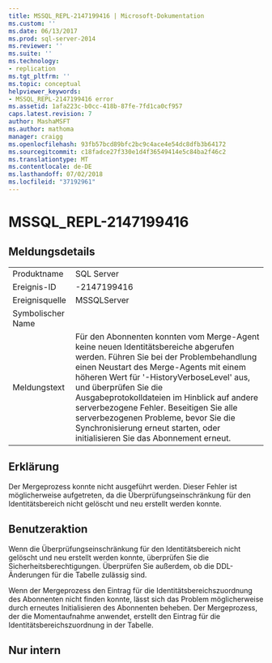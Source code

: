 ```yaml
---
title: MSSQL_REPL-2147199416 | Microsoft-Dokumentation
ms.custom: ''
ms.date: 06/13/2017
ms.prod: sql-server-2014
ms.reviewer: ''
ms.suite: ''
ms.technology:
- replication
ms.tgt_pltfrm: ''
ms.topic: conceptual
helpviewer_keywords:
- MSSQL_REPL-2147199416 error
ms.assetid: 1afa223c-b0cc-418b-87fe-7fd1ca0cf957
caps.latest.revision: 7
author: MashaMSFT
ms.author: mathoma
manager: craigg
ms.openlocfilehash: 93fb57bcd89bfc2bc9c4ace4e54dc8dfb3b64172
ms.sourcegitcommit: c18fadce27f330e1d4f36549414e5c84ba2f46c2
ms.translationtype: MT
ms.contentlocale: de-DE
ms.lasthandoff: 07/02/2018
ms.locfileid: "37192961"
---
```

# <a name="mssqlrepl-2147199416"></a>MSSQL_REPL-2147199416
    
## <a name="message-details"></a>Meldungsdetails  
  
|||  
|-|-|  
|Produktname|SQL Server|  
|Ereignis-ID|-2147199416|  
|Ereignisquelle|MSSQLServer|  
|Symbolischer Name||  
|Meldungstext|Für den Abonnenten konnten vom Merge-Agent keine neuen Identitätsbereiche abgerufen werden. Führen Sie bei der Problembehandlung einen Neustart des Merge-Agents mit einem höheren Wert für '-HistoryVerboseLevel' aus, und überprüfen Sie die Ausgabeprotokolldateien im Hinblick auf andere serverbezogene Fehler. Beseitigen Sie alle serverbezogenen Probleme, bevor Sie die Synchronisierung erneut starten, oder initialisieren Sie das Abonnement erneut.|  
  
## <a name="explanation"></a>Erklärung  
 Der Mergeprozess konnte nicht ausgeführt werden. Dieser Fehler ist möglicherweise aufgetreten, da die Überprüfungseinschränkung für den Identitätsbereich nicht gelöscht und neu erstellt werden konnte.  
  
## <a name="user-action"></a>Benutzeraktion  
 Wenn die Überprüfungseinschränkung für den Identitätsbereich nicht gelöscht und neu erstellt werden konnte, überprüfen Sie die Sicherheitsberechtigungen. Überprüfen Sie außerdem, ob die DDL-Änderungen für die Tabelle zulässig sind.  
  
 Wenn der Mergeprozess den Eintrag für die Identitätsbereichszuordnung des Abonnenten nicht finden konnte, lässt sich das Problem möglicherweise durch erneutes Initialisieren des Abonnenten beheben. Der Mergeprozess, der die Momentaufnahme anwendet, erstellt den Eintrag für die Identitätsbereichszuordnung in der Tabelle.  
  
## <a name="internal-only"></a>Nur intern  
  
